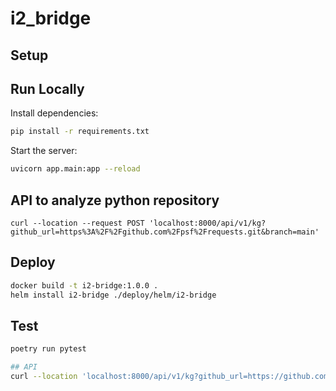 # i2_bridge

## Setup

## Run Locally
Install dependencies:
```bash
pip install -r requirements.txt
```

Start the server:
```bash
uvicorn app.main:app --reload
```

## API to analyze python repository
```
curl --location --request POST 'localhost:8000/api/v1/kg?github_url=https%3A%2F%2Fgithub.com%2Fpsf%2Frequests.git&branch=main'
```

## Deploy
```bash
docker build -t i2-bridge:1.0.0 .
helm install i2-bridge ./deploy/helm/i2-bridge
```

## Test
```bash
poetry run pytest

## API
curl --location 'localhost:8000/api/v1/kg?github_url=https://github.com/psf/requests.git'
